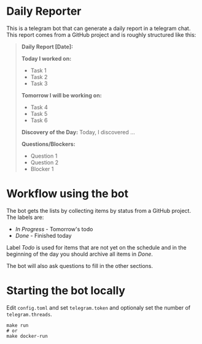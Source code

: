 # Daily Reporter

This is a telegram bot that can generate a daily report in a telegram chat. This report comes from a GitHub project and
is roughly structured like this:

> **Daily Report [Date]:**
>
> **Today I worked on:**
> - Task 1
> - Task 2
> - Task 3
>
> **Tomorrow I will be working on:**
> - Task 4
> - Task 5
> - Task 6
>
> **Discovery of the Day:**
> Today, I discovered ...
>
> **Questions/Blockers:**
> - Question 1
> - Question 2
> - Blocker 1

# Workflow using the bot

The bot gets the lists by collecting items by status from a GitHub project. The labels are:
- *In Progress* - Tomorrow's todo
- *Done* - Finished today

Label *Todo* is used for items that are not yet on the schedule and in the beginning of the day you should archive all
items in *Done*.

The bot will also ask questions to fill in the other sections.

# Starting the bot locally

Edit `config.toml` and set `telegram.token` and optionaly set the number of `telegram.threads`.
```
make run
# or
make docker-run
```
